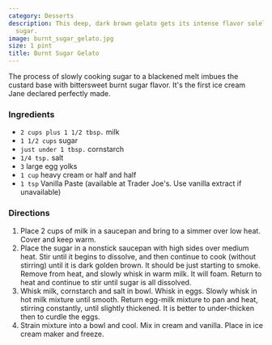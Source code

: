 ```yaml
---
category: Desserts
description: This deep, dark brown gelato gets its intense flavor solely from caramelized
  sugar.
image: burnt_sugar_gelato.jpg
size: 1 pint
title: Burnt Sugar Gelato
---
```


The process of slowly cooking sugar to a blackened melt imbues the custard base with bittersweet burnt sugar flavor. It's the first ice cream Jane declared perfectly made.

### Ingredients

* `2 cups plus 1 1/2 tbsp.` milk
* `1 1/2 cups` sugar
* `just under 1 tbsp.` cornstarch
* `1/4 tsp.` salt
* `3` large egg yolks
* `1 cup` heavy cream or half and half
* `1 tsp` Vanilla Paste (available at Trader Joe's. Use vanilla extract if unavailable)

### Directions

1. Place 2 cups of milk in a saucepan and bring to a simmer over low heat. Cover and keep warm.
2. Place the sugar in a nonstick saucepan with high sides over medium heat. Stir until it begins to dissolve, and then continue to cook (without stirring) until it is dark golden brown. It should be just starting to smoke. Remove from heat, and slowly whisk in warm milk. It will foam. Return to heat and continue to stir until sugar is all dissolved.
3. Whisk milk, cornstarch and salt in bowl. Whisk in eggs. Slowly whisk in hot milk mixture until smooth. Return egg-milk mixture to pan and heat, stirring constantly, until slightly thickened. It is better to under-thicken then to curdle the eggs.
4. Strain mixture into a bowl and cool. Mix in cream and vanilla. Place in ice cream maker and freeze.